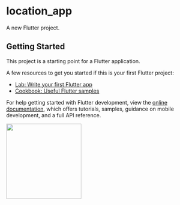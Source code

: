 # location_app

A new Flutter project.



## Getting Started

This project is a starting point for a Flutter application.

A few resources to get you started if this is your first Flutter project:

- [Lab: Write your first Flutter app](https://docs.flutter.dev/get-started/codelab)
- [Cookbook: Useful Flutter samples](https://docs.flutter.dev/cookbook)

For help getting started with Flutter development, view the
[online documentation](https://docs.flutter.dev/), which offers tutorials,
samples, guidance on mobile development, and a full API reference.

<img src = "https://user-images.githubusercontent.com/123537725/225719384-a48e15f3-e635-4a94-a8a0-2e039672fba8.gif" width="200px">
